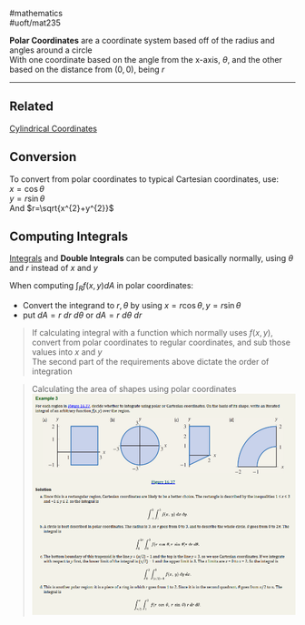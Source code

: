 #mathematics  
#uoft/mat235 

**Polar Coordinates** are a coordinate system based off of the radius and angles around a circle  
With one coordinate based on the angle from the x-axis, $\theta$, and the other based on the distance from $(0,0)$, being $r$ 

---
## Related
[Cylindrical Coordinates](Cylindrical%20Coordinates.md)

## Conversion
To convert from polar coordinates to typical Cartesian coordinates, use:  
	$x=\cos \theta$  
	$y=r\sin \theta$  
	And $r=\sqrt{x^{2}+y^{2}}$

## Computing Integrals
[Integrals](Integral.md) and **Double Integrals** can be computed basically normally, using $\theta$ and $r$ instead of $x$ and $y$

When computing $\int_{R}f(x,y)dA$ in polar coordinates:
- Convert the integrand to $r,\theta$ by using $x=r \cos \theta, y = r \sin \theta$
- put $dA=r \ dr \ d \theta$ or $dA = r \ d \theta \ dr$

> If calculating integral with a function which normally uses $f(x,y)$, convert from polar coordinates to regular coordinates, and sub those values into $x$ and $y$  
> The second part of the requirements above dictate the order of integration

>  Calculating the area of shapes using polar coordinates  
> 	![Pasted image 20240205181433](attachments/Pasted%20image%2020240205181433.png)

